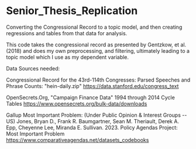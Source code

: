 # Senior_Thesis_Replication
Converting the Congressional Record to a topic model, and then creating regressions and tables from that data for analysis. 


This code takes the congressional record as presented by Gentzkow, et al. (2018) and does my own preprocessing, and filtering, ultimately leading to a topic model which I use as my dependent variable.


Data Sources needed: 

Congressional Record for the 43rd-114th Congresses: Parsed Speeches and Phrase Counts:
"hein-daily.zip"
https://data.stanford.edu/congress_text

OpenSecrets.Org, "Campaign Finance Data"
1994 through 2014 Cycle Tables 
https://www.opensecrets.org/bulk-data/downloads

Gallup Most Important Problem:
(Under Public Opinion & Interest Groups -- US)
Jones, Bryan D., Frank R. Baumgartner, Sean M. Theriault, Derek A. Epp, Cheyenne Lee, Miranda E. Sullivan. 2023. Policy Agendas Project: Most Important Problem
https://www.comparativeagendas.net/datasets_codebooks
